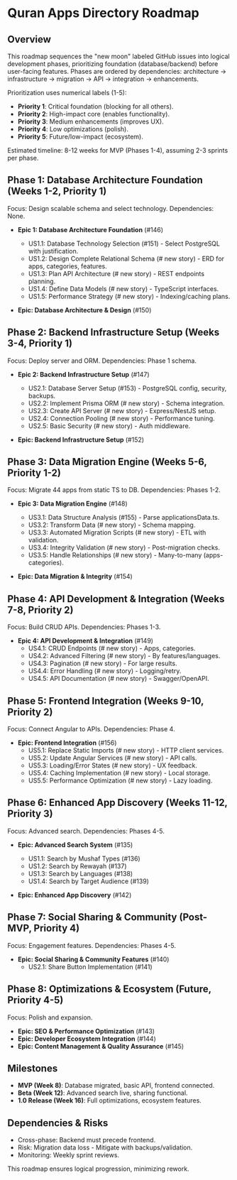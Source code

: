 # Quran Apps Directory Roadmap

## Overview
This roadmap sequences the "new moon" labeled GitHub issues into logical development phases, prioritizing foundation (database/backend) before user-facing features. Phases are ordered by dependencies: architecture → infrastructure → migration → API → integration → enhancements.

Prioritization uses numerical labels (1-5):
- **Priority 1**: Critical foundation (blocking for all others).
- **Priority 2**: High-impact core (enables functionality).
- **Priority 3**: Medium enhancements (improves UX).
- **Priority 4**: Low optimizations (polish).
- **Priority 5**: Future/low-impact (ecosystem).

Estimated timeline: 8-12 weeks for MVP (Phases 1-4), assuming 2-3 sprints per phase.

## Phase 1: Database Architecture Foundation (Weeks 1-2, Priority 1)
Focus: Design scalable schema and select technology. Dependencies: None.

- **Epic 1: Database Architecture Foundation** (#146)
  - US1.1: Database Technology Selection (#151) - Select PostgreSQL with justification.
  - US1.2: Design Complete Relational Schema (# new story) - ERD for apps, categories, features.
  - US1.3: Plan API Architecture (# new story) - REST endpoints planning.
  - US1.4: Define Data Models (# new story) - TypeScript interfaces.
  - US1.5: Performance Strategy (# new story) - Indexing/caching plans.

- **Epic: Database Architecture & Design** (#150)

## Phase 2: Backend Infrastructure Setup (Weeks 3-4, Priority 1)
Focus: Deploy server and ORM. Dependencies: Phase 1 schema.

- **Epic 2: Backend Infrastructure Setup** (#147)
  - US2.1: Database Server Setup (#153) - PostgreSQL config, security, backups.
  - US2.2: Implement Prisma ORM (# new story) - Schema integration.
  - US2.3: Create API Server (# new story) - Express/NestJS setup.
  - US2.4: Connection Pooling (# new story) - Performance tuning.
  - US2.5: Basic Security (# new story) - Auth middleware.

- **Epic: Backend Infrastructure Setup** (#152)

## Phase 3: Data Migration Engine (Weeks 5-6, Priority 1-2)
Focus: Migrate 44 apps from static TS to DB. Dependencies: Phases 1-2.

- **Epic 3: Data Migration Engine** (#148)
  - US3.1: Data Structure Analysis (#155) - Parse applicationsData.ts.
  - US3.2: Transform Data (# new story) - Schema mapping.
  - US3.3: Automated Migration Scripts (# new story) - ETL with validation.
  - US3.4: Integrity Validation (# new story) - Post-migration checks.
  - US3.5: Handle Relationships (# new story) - Many-to-many (apps-categories).

- **Epic: Data Migration & Integrity** (#154)

## Phase 4: API Development & Integration (Weeks 7-8, Priority 2)
Focus: Build CRUD APIs. Dependencies: Phases 1-3.

- **Epic 4: API Development & Integration** (#149)
  - US4.1: CRUD Endpoints (# new story) - Apps, categories.
  - US4.2: Advanced Filtering (# new story) - By features/languages.
  - US4.3: Pagination (# new story) - For large results.
  - US4.4: Error Handling (# new story) - Logging/retry.
  - US4.5: API Documentation (# new story) - Swagger/OpenAPI.

## Phase 5: Frontend Integration (Weeks 9-10, Priority 2)
Focus: Connect Angular to APIs. Dependencies: Phase 4.

- **Epic: Frontend Integration** (#156)
  - US5.1: Replace Static Imports (# new story) - HTTP client services.
  - US5.2: Update Angular Services (# new story) - API calls.
  - US5.3: Loading/Error States (# new story) - UX feedback.
  - US5.4: Caching Implementation (# new story) - Local storage.
  - US5.5: Performance Optimization (# new story) - Lazy loading.

## Phase 6: Enhanced App Discovery (Weeks 11-12, Priority 3)
Focus: Advanced search. Dependencies: Phases 4-5.

- **Epic: Advanced Search System** (#135)
  - US1.1: Search by Mushaf Types (#136)
  - US1.2: Search by Rewayah (#137)
  - US1.3: Search by Languages (#138)
  - US1.4: Search by Target Audience (#139)

- **Epic: Enhanced App Discovery** (#142)

## Phase 7: Social Sharing & Community (Post-MVP, Priority 4)
Focus: Engagement features. Dependencies: Phases 4-5.

- **Epic: Social Sharing & Community Features** (#140)
  - US2.1: Share Button Implementation (#141)

## Phase 8: Optimizations & Ecosystem (Future, Priority 4-5)
Focus: Polish and expansion.

- **Epic: SEO & Performance Optimization** (#143)
- **Epic: Developer Ecosystem Integration** (#144)
- **Epic: Content Management & Quality Assurance** (#145)

## Milestones
- **MVP (Week 8)**: Database migrated, basic API, frontend connected.
- **Beta (Week 12)**: Advanced search live, sharing functional.
- **1.0 Release (Week 16)**: Full optimizations, ecosystem features.

## Dependencies & Risks
- Cross-phase: Backend must precede frontend.
- Risk: Migration data loss - Mitigate with backups/validation.
- Monitoring: Weekly sprint reviews.

This roadmap ensures logical progression, minimizing rework.